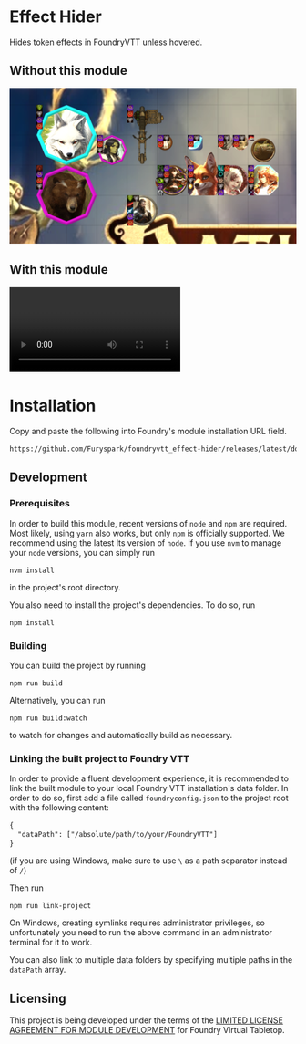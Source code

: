 <!--
SPDX-FileCopyrightText: 2022 Johannes Loher

SPDX-License-Identifier: MIT
-->

# Effect Hider

Hides token effects in FoundryVTT unless hovered.

## Without this module

![Before](./doc/img/before.webp)

## With this module

![After](./doc/img/after.webm)

# Installation

Copy and paste the following into Foundry's module installation URL field.

```bash
https://github.com/Furyspark/foundryvtt_effect-hider/releases/latest/download/module.json
```

## Development

### Prerequisites

In order to build this module, recent versions of `node` and `npm` are
required. Most likely, using `yarn` also works, but only `npm` is officially
supported. We recommend using the latest lts version of `node`. If you use `nvm`
to manage your `node` versions, you can simply run

```
nvm install
```

in the project's root directory.

You also need to install the project's dependencies. To do so, run

```
npm install
```

### Building

You can build the project by running

```
npm run build
```

Alternatively, you can run

```
npm run build:watch
```

to watch for changes and automatically build as necessary.

### Linking the built project to Foundry VTT

In order to provide a fluent development experience, it is recommended to link
the built module to your local Foundry VTT installation's data folder. In
order to do so, first add a file called `foundryconfig.json` to the project root
with the following content:

```
{
  "dataPath": ["/absolute/path/to/your/FoundryVTT"]
}
```

(if you are using Windows, make sure to use `\` as a path separator instead of
`/`)

Then run

```
npm run link-project
```

On Windows, creating symlinks requires administrator privileges, so
unfortunately you need to run the above command in an administrator terminal for
it to work.

You can also link to multiple data folders by specifying multiple paths in the
`dataPath` array.

## Licensing

This project is being developed under the terms of the
[LIMITED LICENSE AGREEMENT FOR MODULE DEVELOPMENT] for Foundry Virtual Tabletop.

[LIMITED LICENSE AGREEMENT FOR MODULE DEVELOPMENT]: https://foundryvtt.com/article/license/
